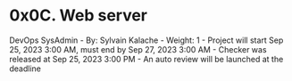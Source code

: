 # 0x0C. Web server
DevOps SysAdmin
    - By: Sylvain Kalache
    - Weight: 1
    - Project will start Sep 25, 2023 3:00 AM, must end by Sep 27, 2023 3:00 AM
    - Checker was released at Sep 25, 2023 3:00 PM
    - An auto review will be launched at the deadline
